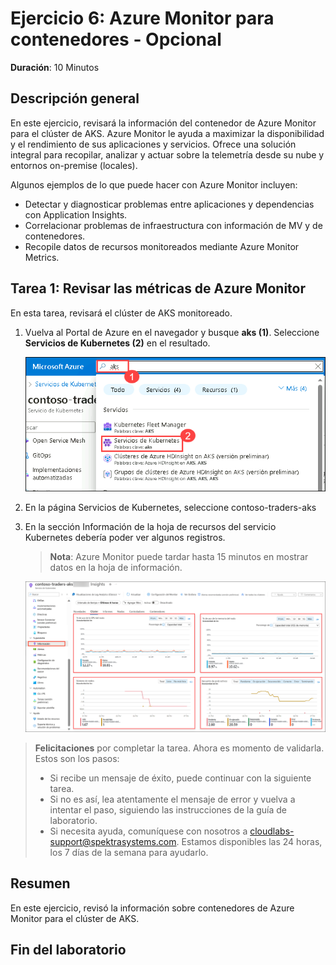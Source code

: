 # Ejercicio 6: Azure Monitor para contenedores - Opcional

**Duración**: 10 Minutos

## Descripción general

En este ejercicio, revisará la información del contenedor de Azure Monitor para el clúster de AKS. Azure Monitor le ayuda a maximizar la disponibilidad y el rendimiento de sus aplicaciones y servicios. Ofrece una solución integral para recopilar, analizar y actuar sobre la telemetría desde su nube y entornos on-premise (locales).

Algunos ejemplos de lo que puede hacer con Azure Monitor incluyen:

- Detectar y diagnosticar problemas entre aplicaciones y dependencias con Application Insights.
- Correlacionar problemas de infraestructura con información de MV y de contenedores.
- Recopile datos de recursos monitoreados mediante Azure Monitor Metrics.
  

## Tarea 1: Revisar las métricas de Azure Monitor

En esta tarea, revisará el clúster de AKS monitoreado.

1. Vuelva al Portal de Azure en el navegador y busque **aks (1)**. Seleccione **Servicios de Kubernetes (2)** en el resultado.

   ![Esta es una captura de pantalla mostrando cómo acceder a Azure Monitor.](media/a6.png "Accediendo a Azure Monitor")
     
1. En la página Servicios de Kubernetes, seleccione contoso-traders-aks<inject key="DeploymentID" enableCopy="false"/>
   
1. En la sección Información de la hoja de recursos del servicio Kubernetes debería poder ver algunos registros.

   > **Nota**: Azure Monitor puede tardar hasta 15 minutos en mostrar datos en la hoja de información.
    
    ![Esta es una captura de pantalla que muestra datos monitoreados en el servicio Kubernetes.](media/12.png "Datos monitoreados del servicio Kubernetes")

> **Felicitaciones** por completar la tarea. Ahora es momento de validarla. Estos son los pasos:
> - Si recibe un mensaje de éxito, puede continuar con la siguiente tarea.
> - Si no es así, lea atentamente el mensaje de error y vuelva a intentar el paso, siguiendo las instrucciones de la guía de laboratorio.
> - Si necesita ayuda, comuníquese con nosotros a cloudlabs-support@spektrasystems.com. Estamos disponibles las 24 horas, los 7 días de la semana para ayudarlo.

<validation step="cfa0366b-4e75-49b9-8d47-ec6d7e50c3b2" />

## Resumen

En este ejercicio, revisó la información sobre contenedores de Azure Monitor para el clúster de AKS.

## Fin del laboratorio
